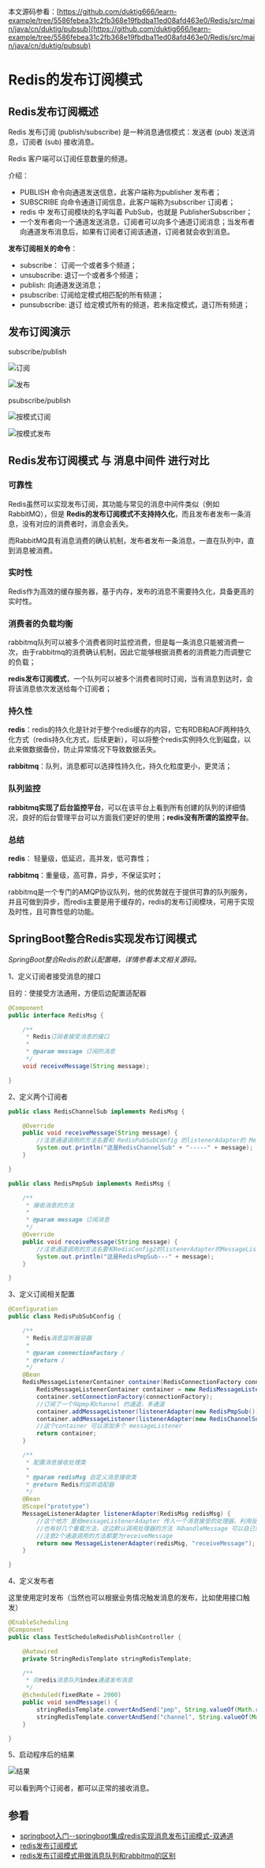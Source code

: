 

本文源码参看：[https://github.com/duktig666/learn-example/tree/5586febea31c2fb368e19fbdba11ed08afd463e0/Redis/src/main/java/cn/duktig/pubsub](https://github.com/duktig666/learn-example/tree/5586febea31c2fb368e19fbdba11ed08afd463e0/Redis/src/main/java/cn/duktig/pubsub)

# Redis的发布订阅模式

## Redis发布订阅概述

Redis 发布订阅 (publish/subscribe) 是一种消息通信模式：发送者 (pub) 发送消息，订阅者 (sub) 接收消息。

Redis 客户端可以订阅任意数量的频道。

介绍：

- PUBLISH 命令向通道发送信息，此客户端称为publisher 发布者；
- SUBSCRIBE 向命令通道订阅信息，此客户端称为subscriber 订阅者；
- redis 中 发布订阅模块的名字叫着 PubSub，也就是 PublisherSubscriber；
- 一个发布者向一个通道发送消息，订阅者可以向多个通道订阅消息；当发布者向通道发布消息后，如果有订阅者订阅该通道，订阅者就会收到消息。

**发布订阅相关的命令**：

- subscribe： 订阅一个或者多个频道；
- unsubscribe: 退订一个或者多个频道；
- publish: 向通道发送消息；
- psubscribe: 订阅给定模式相匹配的所有频道；
- punsubscribe: 退订 给定模式所有的频道，若未指定模式，退订所有频道；

## 发布订阅演示

subscribe/publish

![订阅](https://cos.duktig.cn/typora/202111102124676.png)

![发布](https://cos.duktig.cn/typora/202111102124186.png)

psubscribe/publish

![按模式订阅](https://cos.duktig.cn/typora/202111102124604.png)

![按模式发布](https://cos.duktig.cn/typora/202111102124218.png)

## Redis发布订阅模式 与 消息中间件 进行对比

### 可靠性

Redis虽然可以实现发布订阅，其功能与常见的消息中间件类似（例如RabbitMQ），但是 **Redis的发布订阅模式不支持持久化**，而且发布者发布一条消息，没有对应的消费者时，消息会丢失。

而RabbitMQ具有消息消费的确认机制，发布者发布一条消息，一直在队列中，直到消息被消费。

### 实时性

Redis作为高效的缓存服务器，基于内存，发布的消息不需要持久化，具备更高的实时性。

### 消费者的负载均衡

rabbitmq队列可以被多个消费者同时监控消费，但是每一条消息只能被消费一次，由于rabbitmq的消费确认机制，因此它能够根据消费者的消费能力而调整它的负载；

**redis发布订阅模式**，一个队列可以被多个消费者同时订阅，当有消息到达时，会将该消息依次发送给每个订阅者；

### 持久性

**redis**：redis的持久化是针对于整个redis缓存的内容，它有RDB和AOF两种持久化方式（redis持久化方式，后续更新），可以将整个redis实例持久化到磁盘，以此来做数据备份，防止异常情况下导致数据丢失。

**rabbitmq**：队列，消息都可以选择性持久化，持久化粒度更小，更灵活；

### 队列监控

**rabbitmq实现了后台监控平台**，可以在该平台上看到所有创建的队列的详细情况，良好的后台管理平台可以方面我们更好的使用；**redis没有所谓的监控平台**。

### 总结

**redis**： 轻量级，低延迟，高并发，低可靠性；

**rabbitmq**：重量级，高可靠，异步，不保证实时；

rabbitmq是一个专门的AMQP协议队列，他的优势就在于提供可靠的队列服务，并且可做到异步，而redis主要是用于缓存的，redis的发布订阅模块，可用于实现及时性，且可靠性低的功能。

## SpringBoot整合Redis实现发布订阅模式

*SpringBoot整合Redis的默认配置略，详情参看本文相关源码。*

1、定义订阅者接受消息的接口

目的：使接受方法通用，方便后边配置适配器

```java
@Component
public interface RedisMsg {

    /**
     * Redis订阅者接受消息的接口
     *
     * @param message 订阅的消息
     */
    void receiveMessage(String message);

}
```

2、定义两个订阅者

```java
public class RedisChannelSub implements RedisMsg {

    @Override
    public void receiveMessage(String message) {
        //注意通道调用的方法名要和 RedisPubSubConfig 的listenerAdapter的 MessageListenerAdapter 参数2相同
        System.out.println("这是RedisChannelSub" + "-----" + message);
    }

}
```



```java
public class RedisPmpSub implements RedisMsg {

    /**
     * 接收消息的方法
     *
     * @param message 订阅消息
     */
    @Override
    public void receiveMessage(String message) {
        //注意通道调用的方法名要和RedisConfig2的listenerAdapter的MessageListenerAdapter参数2相同
        System.out.println("这是RedisPmpSub---" + message);
    }

}
```

3、定义订阅相关配置

```java
@Configuration
public class RedisPubSubConfig {

    /**
     * Redis消息监听器容器
     *
     * @param connectionFactory /
     * @return /
     */
    @Bean
    RedisMessageListenerContainer container(RedisConnectionFactory connectionFactory) {
        RedisMessageListenerContainer container = new RedisMessageListenerContainer();
        container.setConnectionFactory(connectionFactory);
        //订阅了一个叫pmp和channel 的通道，多通道
        container.addMessageListener(listenerAdapter(new RedisPmpSub()), new PatternTopic("pmp"));
        container.addMessageListener(listenerAdapter(new RedisChannelSub()), new PatternTopic("channel"));
        //这个container 可以添加多个 messageListener
        return container;
    }

    /**
     * 配置消息接收处理类
     *
     * @param redisMsg 自定义消息接收类
     * @return Redis的监听适配器
     */
    @Bean
    @Scope("prototype")
    MessageListenerAdapter listenerAdapter(RedisMsg redisMsg) {
        //这个地方 是给messageListenerAdapter 传入一个消息接受的处理器，利用反射的方法调用“receiveMessage”
        //也有好几个重载方法，这边默认调用处理器的方法 叫handleMessage 可以自己到源码里面看
        //注意2个通道调用的方法都要为receiveMessage
        return new MessageListenerAdapter(redisMsg, "receiveMessage");
    }

}
```

4、定义发布者

这里使用定时发布（当然也可以根据业务情况触发消息的发布，比如使用接口触发）

```java
@EnableScheduling
@Component
public class TestScheduleRedisPublishController {

    @Autowired
    private StringRedisTemplate stringRedisTemplate;

    /**
     * 向redis消息队列index通道发布消息
     */
    @Scheduled(fixedRate = 2000)
    public void sendMessage() {
        stringRedisTemplate.convertAndSend("pmp", String.valueOf(Math.random()));
        stringRedisTemplate.convertAndSend("channel", String.valueOf(Math.random()));
    }

}
```

5、启动程序后的结果

![结果](C:\Users\rsw\AppData\Roaming\Typora\typora-user-images\image-20211110215311726.png)

可以看到两个订阅者，都可以正常的接收消息。



## 参看

- [springboot入门--springboot集成redis实现消息发布订阅模式-双通道](https://blog.csdn.net/llll234/article/details/80966952)
- [redis发布订阅模式](https://zhuanlan.zhihu.com/p/184948451)
- [redis发布订阅模式用做消息队列和rabbitmq的区别](https://blog.csdn.net/weixin_34061042/article/details/93027056)

